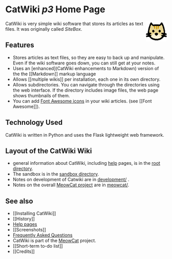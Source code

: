 # <i class='icon-icon_e600'></i> CatWiki *p3* Home Page

<span style="float:right">![Catwiki colour icon](cw_icon_b.png)</span>


CatWiki is very simple wiki software that stores its articles as text files. It was originally called *SiteBox*.

## Features

* Stores articles as text files, so they are easy to back up and manipulate. Even if the wiki software goes down, you can still get at your notes.
* Uses an [enhanced](CatWiki enhancements to Markdown) version of the the [[Markdown]] markup language
* Allows [[multiple wikis]] per installation, each one in its own directory.
* Allows subdirectories. You can navigate through the directories using the web interface. If the directory includes image files, the web page shows thumbnails of them.
* You can add [<i class="fa fa-font-awesome"></i> Font Awesome icons](http://fontawesome.io/icons/) in your wiki articles. (see [[Font Awesome]]).

## Technology Used

CatWiki is written in Python and uses the Flask lightweight web framework.

## Layout of the CatWiki Wiki

* general information about CatWiki, including [help](help) pages, is in the [root directory](./).
* The sandbox is in the [sandbox directory](sandbox/).
* Notes on development of Catwiki are in [development/](development/) .
* Notes on the overall [MeowCat project](meowcat/home) are in [meowcat/](meowcat/).

## See also

* [[Installing CatWiki]]
* [[History]]
* [Help pages](help)
* [[Screenshots]]
* [Frequently Asked Questions](faq)
* CatWiki is part of the [MeowCat](meowcat/home) project.
* [[Short-term to-do list]]
* [[Credits]]

